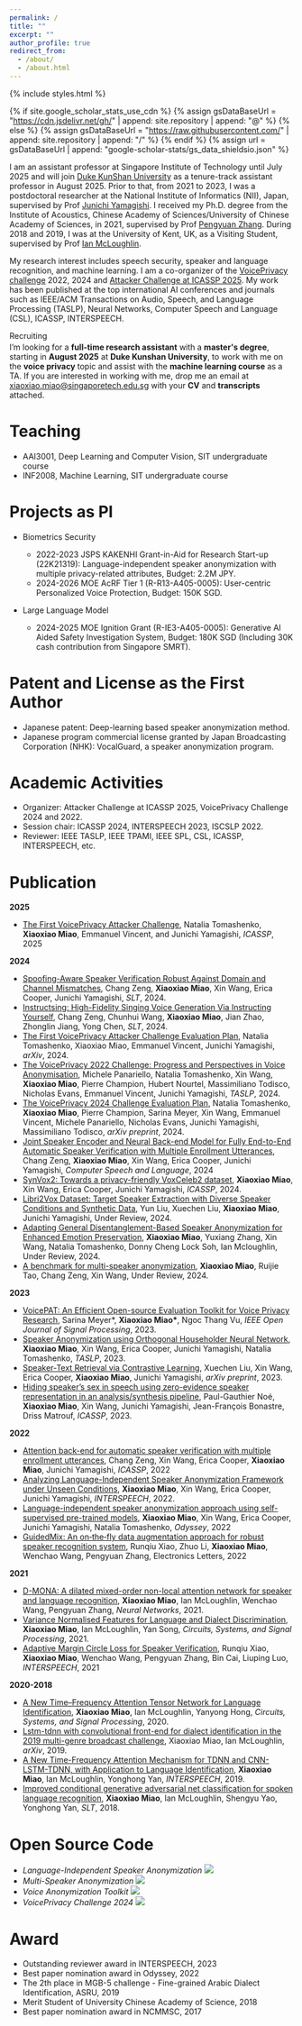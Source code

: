```yaml
---
permalink: /
title: ""
excerpt: ""
author_profile: true
redirect_from: 
  - /about/
  - /about.html
---
```


{% include styles.html %} 

{% if site.google_scholar_stats_use_cdn %}
  {% assign gsDataBaseUrl = "https://cdn.jsdelivr.net/gh/" | append: site.repository | append: "@" %}
{% else %}
  {% assign gsDataBaseUrl = "https://raw.githubusercontent.com/" | append: site.repository | append: "/" %}
{% endif %}
{% assign url = gsDataBaseUrl | append: "google-scholar-stats/gs_data_shieldsio.json" %}

<span class='anchor' id='about-me'></span>

I am an assistant professor at Singapore Institute of Technology until July 2025 and will join [Duke KunShan University](https://www.dukekunshan.edu.cn) as a tenure-track assistant professor in August 2025. 
Prior to that, from 2021 to 2023, I was a postdoctoral researcher at the National Institute of Informatics (NII), Japan, supervised by Prof [Junichi Yamagishi](https://scholar.google.com/citations?user=nRrdjtwAAAAJ&hl=zh-CN).
I received my Ph.D. degree from the Institute of Acoustics, Chinese Academy of Sciences/University of Chinese Academy of Sciences, in 2021, supervised by Prof [Pengyuan Zhang](https://scholar.google.com/citations?user=-Op9f5sAAAAJ&hl=en).
During 2018 and 2019, I was at the University of Kent, UK, as a Visiting Student, supervised by Prof [Ian McLoughlin](https://scholar.google.com/citations?user=mcnKgPoAAAAJ&hl=en).

My research interest includes speech security, speaker and language recognition, and machine learning. I am a co-organizer of the
[VoicePrivacy challenge](https://www.voiceprivacychallenge.org) 2022, 2024 and [Attacker Challenge at ICASSP 2025](https://www.voiceprivacychallenge.org/attacker/). My work has been published at the top international AI conferences and journals such as IEEE/ACM Transactions on Audio, Speech, and Language Processing (TASLP), Neural Networks, Computer Speech and Language (CSL), ICASSP, INTERSPEECH.

<div class="warning">
  <div class="warning-title">
    <p>Recruiting</p>
  </div>
  <div class="warning-text">
    <p style="margin-top: -0.8em;">
      I’m looking for a <strong>full-time research assistant</strong> with a <strong>master's degree</strong>, starting in <strong>August 2025</strong> at <strong>Duke Kunshan University</strong>, to work with me on the <strong>voice privacy</strong> topic and assist with the <strong>machine learning course</strong> as a TA. If you are interested in working with me, drop me an email at <a href="mailto:xiaoxiao.miao@singaporetech.edu.sg">xiaoxiao.miao@singaporetech.edu.sg</a> with your <strong>CV</strong> and <strong>transcripts</strong> attached.
    </p>
  </div>
</div>


# Teaching
- AAI3001, Deep Learning and Computer Vision, SIT undergraduate course
- INF2008, Machine Learning, SIT undergraduate course
  
# Projects as PI
- Biometrics Security
  - 2022-2023 JSPS KAKENHI Grant-in-Aid for Research Start-up (22K21319): Language-independent speaker anonymization with multiple privacy-related attributes, Budget: 2.2M JPY.
  - 2024-2026 MOE AcRF Tier 1 (R-R13-A405-0005): User-centric Personalized Voice Protection, Budget: 150K SGD.

- Large Language Model
  - 2024-2025 MOE Ignition Grant (R-IE3-A405-0005): Generative AI Aided Safety Investigation System, Budget: 180K SGD (Including 30K cash contribution from Singapore SMRT).

# Patent and License as the First Author
- Japanese patent: Deep-learning based speaker anonymization method.
- Japanese program commercial license granted by Japan Broadcasting Corporation (NHK): VocalGuard, a speaker anonymization program.

# Academic Activities
- Organizer: Attacker Challenge at ICASSP 2025, VoicePrivacy Challenge 2024 and 2022.
- Session chair: ICASSP 2024, INTERSPEECH 2023, ISCSLP 2022.
- Reviewer: IEEE TASLP, IEEE TPAMI, IEEE SPL, CSL, ICASSP, INTERSPEECH, etc.


# Publication

**2025**
- [The First VoicePrivacy Attacker Challenge](https://ieeexplore.ieee.org/stamp/stamp.jsp?tp=&arnumber=10888513), Natalia Tomashenko, **Xiaoxiao Miao**, Emmanuel Vincent, and Junichi Yamagishi, *ICASSP*, 2025

**2024**  
- [Spoofing-Aware Speaker Verification Robust Against Domain and Channel Mismatches](https://ieeexplore.ieee.org/abstract/document/10832246), Chang Zeng, **Xiaoxiao Miao**, Xin Wang, Erica Cooper, Junichi Yamagishi, *SLT*, 2024.
- [Instructsing: High-Fidelity Singing Voice Generation Via Instructing Yourself](https://ieeexplore.ieee.org/abstract/document/10832285), Chang Zeng, Chunhui Wang, **Xiaoxiao Miao**, Jian Zhao, Zhonglin Jiang, Yong Chen, *SLT*, 2024.
- [The First VoicePrivacy Attacker Challenge Evaluation Plan](https://arxiv.org/abs/2410.07428), Natalia Tomashenko, Xiaoxiao Miao, Emmanuel Vincent, Junichi Yamagishi, *arXiv*, 2024.
- [The VoicePrivacy 2022 Challenge: Progress and Perspectives in Voice Anonymisation](https://doi.org/10.1109/TASLP.2024.3430530), Michele Panariello, Natalia Tomashenko, Xin Wang, **Xiaoxiao Miao**, Pierre Champion, Hubert Nourtel, Massimiliano Todisco, Nicholas Evans, Emmanuel Vincent, Junichi Yamagishi, *TASLP*, 2024.
- [The VoicePrivacy 2024 Challenge Evaluation Plan](https://arxiv.org/abs/2404.02677), Natalia Tomashenko, **Xiaoxiao Miao**, Pierre Champion, Sarina Meyer, Xin Wang, Emmanuel Vincent, Michele Panariello, Nicholas Evans, Junichi Yamagishi, Massimiliano Todisco, *arXiv preprint*, 2024.
- [Joint Speaker Encoder and Neural Back-end Model for Fully End-to-End Automatic Speaker Verification with Multiple Enrollment Utterances](https://doi.org/10.1016/j.csl.2024.101619), Chang Zeng, **Xiaoxiao Miao**, Xin Wang, Erica Cooper, Junichi Yamagishi, *Computer Speech and Language*, 2024
- [SynVox2: Towards a privacy-friendly VoxCeleb2 dataset](https://arxiv.org/abs/2404.18501), **Xiaoxiao Miao**, Xin Wang, Erica Cooper, Junichi Yamagishi, *ICASSP*, 2024.
- [Libri2Vox Dataset: Target Speaker Extraction with Diverse Speaker Conditions and Synthetic Data](https://arxiv.org/abs/2412.12512), Yun Liu, Xuechen Liu, **Xiaoxiao Miao**, Junichi Yamagishi, Under Review, 2024.
- [Adapting General Disentanglement-Based Speaker Anonymization for Enhanced Emotion Preservation](https://arxiv.org/abs/2408.05928), **Xiaoxiao Miao**, Yuxiang Zhang, Xin Wang, Natalia Tomashenko, Donny Cheng Lock Soh, Ian Mcloughlin, Under Review, 2024.
- [A benchmark for multi-speaker anonymization](https://arxiv.org/abs/2407.05608), **Xiaoxiao Miao**, Ruijie Tao, Chang Zeng, Xin Wang, Under Review, 2024.

**2023**
- [VoicePAT: An Efficient Open-source Evaluation Toolkit for Voice Privacy Research](https://doi.org/10.1109/OJSP.2023.3344375), Sarina Meyer\*, **Xiaoxiao Miao\***, Ngoc Thang Vu, *IEEE Open Journal of Signal Processing*, 2023.
- [Speaker Anonymization using Orthogonal Householder Neural Network](https://doi.org/10.1109/TASLP.2023.3313429), **Xiaoxiao Miao**, Xin Wang, Erica Cooper, Junichi Yamagishi, Natalia Tomashenko, *TASLP*, 2023.
- [Speaker-Text Retrieval via Contrastive Learning](https://arxiv.org/abs/2312.06055), Xuechen Liu, Xin Wang, Erica Cooper, **Xiaoxiao Miao**, Junichi Yamagishi, *arXiv preprint*, 2023.
- [Hiding speaker’s sex in speech using zero-evidence speaker representation in an analysis/synthesis pipeline](https://ieeexplore.ieee.org/abstract/document/10096749), Paul-Gauthier Noé, **Xiaoxiao Miao**, Xin Wang, Junichi Yamagishi, Jean-François Bonastre, Driss Matrouf, *ICASSP*, 2023.

**2022**
- [Attention back-end for automatic speaker verification with multiple enrollment utterances](https://ieeexplore.ieee.org/abstract/document/9746688), Chang Zeng, Xin Wang, Erica Cooper, **Xiaoxiao Miao**, Junichi Yamagishi, *ICASSP*, 2022
- [Analyzing Language-Independent Speaker Anonymization Framework under Unseen Conditions](https://arxiv.org/pdf/2404.00861), **Xiaoxiao Miao**, Xin Wang, Erica Cooper, Junichi Yamagishi, *INTERSPEECH*, 2022.
- [Language-independent speaker anonymization approach using self-supervised pre-trained models](https://arxiv.org/abs/2202.13097), **Xiaoxiao Miao**, Xin Wang, Erica Cooper, Junichi Yamagishi, Natalia Tomashenko, *Odyssey*, 2022
- [GuidedMix: An on‐the‐fly data augmentation approach for robust speaker recognition system](https://ietresearch.onlinelibrary.wiley.com/doi/full/10.1049/ell2.12354), Runqiu Xiao, Zhuo Li, **Xiaoxiao Miao**, Wenchao Wang, Pengyuan Zhang, Electronics Letters, 2022
  
**2021**
- [D-MONA: A dilated mixed-order non-local attention network for speaker and language recognition](https://doi.org/10.1016/j.neunet.2021.03.014), **Xiaoxiao Miao**, Ian McLoughlin, Wenchao Wang, Pengyuan Zhang, *Neural Networks*, 2021.
- [Variance Normalised Features for Language and Dialect Discrimination](https://doi.org/10.1007/s00034-020-01641-1), **Xiaoxiao Miao**, Ian McLoughlin, Yan Song, *Circuits, Systems, and Signal Processing*, 2021.
- [Adaptive Margin Circle Loss for Speaker Verification](https://www.isca-archive.org/interspeech_2021/xiao21b_interspeech.html), Runqiu Xiao, **Xiaoxiao Miao**, Wenchao Wang, Pengyuan Zhang, Bin Cai, Liuping Luo, *INTERSPEECH*, 2021

**2020-2018**
- [A New Time–Frequency Attention Tensor Network for Language Identification](https://doi.org/10.1007/s00034-019-01286-9), **Xiaoxiao Miao**, Ian McLoughlin, Yanyong Hong, *Circuits, Systems, and Signal Processing*, 2020.
- [Lstm-tdnn with convolutional front-end for dialect identification in the 2019 multi-genre broadcast challenge](https://arxiv.org/abs/1912.09003), Xiaoxiao Miao, Ian McLoughlin, *arXiv*, 2019.
- [A New Time-Frequency Attention Mechanism for TDNN and CNN-LSTM-TDNN, with Application to Language Identification](https://www.isca-archive.org/interspeech_2019/miao19b_interspeech.pdf), **Xiaoxiao Miao**, Ian McLoughlin, Yonghong Yan, *INTERSPEECH*, 2019.
- [Improved conditional generative adversarial net classification for spoken language recognition](https://ieeexplore.ieee.org/abstract/document/8639522), **Xiaoxiao Miao**, Ian McLoughlin, Shengyu Yao, Yonghong Yan, *SLT*, 2018.
# Open Source Code
- *Language-Independent Speaker Anonymization* [![](https://img.shields.io/github/stars/nii-yamagishilab/SSL-SAS)](https://github.com/nii-yamagishilab/SSL-SAS)
- *Multi-Speaker Anonymization* [![](https://img.shields.io/github/stars/xiaoxiaomiao323/MSA)](https://github.com/xiaoxiaomiao323/MSA)
- *Voice Anonymization Toolkit* [![](https://img.shields.io/github/stars/DigitalPhonetics/VoicePAT)](https://github.com/DigitalPhonetics/VoicePAT)
- *VoicePrivacy Challenge 2024* [![](https://img.shields.io/github/stars/Voice-Privacy-Challenge/Voice-Privacy-Challenge-2024)](https://github.com/Voice-Privacy-Challenge/Voice-Privacy-Challenge-2024)

# Award
- Outstanding reviewer award in INTERSPEECH, 2023
- Best paper nomination award in Odyssey, 2022
- The 2th place in MGB-5 challenge - Fine-grained Arabic Dialect Identification, ASRU, 2019
- Merit Student of University Chinese Academy of Science, 2018
- Best paper nomination award in NCMMSC, 2017


